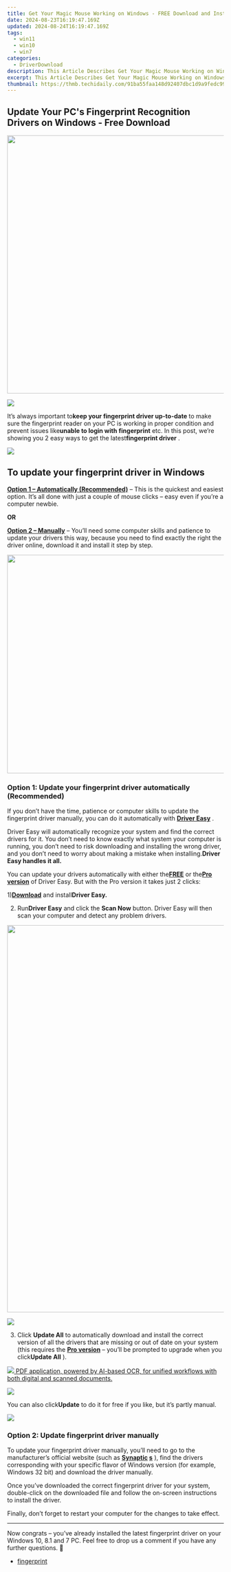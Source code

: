```yaml
---
title: Get Your Magic Mouse Working on Windows - FREE Download and Installation Tutorial
date: 2024-08-23T16:19:47.169Z
updated: 2024-08-24T16:19:47.169Z
tags:
  - win11
  - win10
  - win7
categories:
  - DriverDownload
description: This Article Describes Get Your Magic Mouse Working on Windows - FREE Download and Installation Tutorial
excerpt: This Article Describes Get Your Magic Mouse Working on Windows - FREE Download and Installation Tutorial
thumbnail: https://thmb.techidaily.com/91ba55faa148d92407dbc1d9a9fedc994b551d4a3d25bebb5c143d9e5179f4c7.jpg
---
```


## Update Your PC's Fingerprint Recognition Drivers on Windows - Free Download

<!-- affiliate ads begin -->
<a href="https://appsumo.8odi.net/c/5597632/2068411/7443" target="_top" id="2068411"><img src="//a.impactradius-go.com/display-ad/7443-2068411" border="0" alt="" width="1200" height="600"/></a><img height="0" width="0" src="https://appsumo.8odi.net/i/5597632/2068411/7443" style="position:absolute;visibility:hidden;" border="0" />
<!-- affiliate ads end -->
![](https://images.drivereasy.com/wp-content/uploads/2019/01/image-50.png)

 It’s always important to**keep your fingerprint driver up-to-date** to make sure the fingerprint reader on your PC is working in proper condition and prevent issues like**unable to login with** **fingerprint** etc. In this post, we’re showing you 2 easy ways to get the latest**fingerprint driver** .

<!-- affiliate ads begin -->
<a href="https://secure.2checkout.com/order/checkout.php?PRODS=3851691&QTY=1&AFFILIATE=108875&CART=1"><img src="http://www.aiseesoft.com/avangate/30p/banner.jpg" border="0"></a>
<!-- affiliate ads end -->
## To update your fingerprint driver in Windows

**[Option 1 – Automatically (Recommended)](https://www.drivereasy.com/knowledge/fingerprint-driver-download-update-for-windows/#O1)**  – This is the quickest and easiest option. It’s all done with just a couple of mouse clicks – easy even if you’re a computer newbie.

**OR**

[**Option 2 – Manually**](https://tools.techidaily.com/drivereasy/download/) – You’ll need some computer skills and patience to update your drivers this way, because you need to find exactly the right the driver online, download it and install it step by step.

<!-- affiliate ads begin -->
<a href="https://coinrule.sjv.io/c/5597632/1958379/18409" target="_top" id="1958379"><img src="//a.impactradius-go.com/display-ad/18409-1958379" border="0" alt="" width="856" height="508"/></a><img height="0" width="0" src="https://imp.pxf.io/i/5597632/1958379/18409" style="position:absolute;visibility:hidden;" border="0" />
<!-- affiliate ads end -->
### Option 1: Update your fingerprint driver automatically (Recommended)

 If you don’t have the time, patience or computer skills to update the fingerprint driver manually, you can do it automatically with [**Driver Easy**](https://tools.techidaily.com/drivereasy/download/) .

 Driver Easy will automatically recognize your system and find the correct drivers for it. You don’t need to know exactly what system your computer is running, you don’t need to risk downloading and installing the wrong driver, and you don’t need to worry about making a mistake when installing.**Driver Easy handles it all.**

 You can update your drivers automatically with either the[**FREE**](https://tools.techidaily.com/drivereasy/download/) or the[**Pro version**](https://tools.techidaily.com/drivereasy/download/) of Driver Easy. But with the Pro version it takes just 2 clicks:

 1)[**Download**](https://tools.techidaily.com/drivereasy/download/) and install**Driver Easy.**

 2) Run**Driver Easy** and click the **Scan Now** button. Driver Easy will then scan your computer and detect any problem drivers.  

<!-- affiliate ads begin -->
<a href="https://ursime.pxf.io/c/5597632/2048963/16384" target="_top" id="2048963"><img src="//a.impactradius-go.com/display-ad/16384-2048963" border="0" alt="" width="1200" height="900"/></a><img height="0" width="0" src="https://imp.pxf.io/i/5597632/2048963/16384" style="position:absolute;visibility:hidden;" border="0" />
<!-- affiliate ads end -->
![](https://images.drivereasy.com/wp-content/uploads/2019/01/image-48.png)

 3) Click **Update All** to automatically download and install the correct version of all the drivers that are missing or out of date on your system (this requires the [**Pro version**](https://tools.techidaily.com/drivereasy/download/) – you’ll be prompted to upgrade when you click**Update All** ).  

<!-- affiliate ads begin -->
<a href="https://checkout.abbyy.com/order/checkout.php?PRODS=39254549&QTY=1&AFFILIATE=108875&CART=1"> <img src="https://secure.avangate.com/images/merchant/0e5fb5c76fca16adbee503c9aff393cd/products/8_FR-Badges-NEW-FR-Standard-16-WIN-200.png" border="0"> PDF application, powered by AI-based OCR, for unified workflows with both digital and scanned documents. </a>
<!-- affiliate ads end -->
![](https://images.drivereasy.com/wp-content/uploads/2019/01/image-49.png)

 You can also click**Update** to do it for free if you like, but it’s partly manual.  
  
<!-- affiliate ads begin -->
<a href="https://shop.mondly.com/affiliate.php?ACCOUNT=ATISTUDI&AFFILIATE=108875&PATH=https%3A%2F%2Fwww.mondly.com%3FAFFILIATE%3D108875%26RESOURCE%3D%2BGeneral%2B970x90%2B"><img src="https://secure.avangate.com/images/merchant/69c418c33ec2e1a4267fa9bb77fa1428/general-970x90.gif" border="0"></a>
<!-- affiliate ads end -->
### Option 2: Update fingerprint driver manually

 To update your fingerprint driver manually, you’ll need to go to the manufacturer’s official website (such as **[Synaptic](https://www.synaptics.com/) [s](https://www.synaptics.com/)**  ), find the drivers corresponding with your specific flavor of Windows version (for example, Windows 32 bit) and download the driver manually.

 Once you’ve downloaded the correct fingerprint driver for your system, double-click on the downloaded file and follow the on-screen instructions to install the driver.

 Finally, don’t forget to restart your computer for the changes to take effect.

---

 Now congrats – you’ve already installed the latest fingerprint driver on your Windows 10, 8.1 and 7 PC. Feel free to drop us a comment if you have any further questions. 🙂

* [fingerprint](https://tools.techidaily.com/drivereasy/download/)

<ins class="adsbygoogle"
     style="display:block"
     data-ad-format="autorelaxed"
     data-ad-client="ca-pub-7571918770474297"
     data-ad-slot="1223367746"></ins>



<ins class="adsbygoogle"
     style="display:block"
     data-ad-client="ca-pub-7571918770474297"
     data-ad-slot="8358498916"
     data-ad-format="auto"
     data-full-width-responsive="true"></ins>


